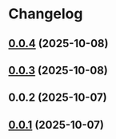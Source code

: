 # Changelog

## [0.0.4](https://github.com/EthanShoeDev/fressh/compare/@fressh/react-native-uniffi-russh-v0.0.3...${npm.name}-v0.0.4) (2025-10-08)

## [0.0.3](https://github.com/EthanShoeDev/fressh/compare/@fressh/react-native-uniffi-russh-v0.0.2...${npm.name}-v0.0.3) (2025-10-08)

## 0.0.2 (2025-10-07)

## [0.0.1](https://github.com/EthanShoeDev/fressh/compare/@fressh/react-native-xtermjs-webview-v0.0.1...@fressh/react-native-xtermjs-webview-v0.0.4) (2025-10-07)
